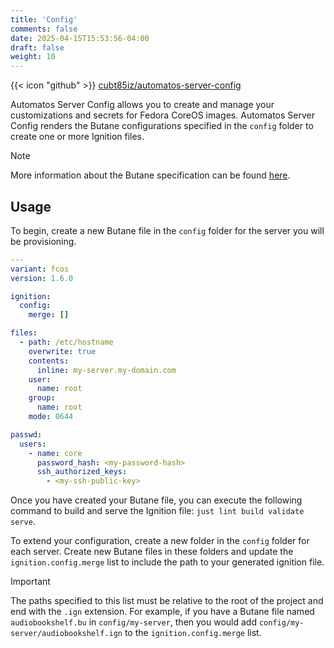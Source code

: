 ```yaml
---
title: 'Config'
comments: false
date: 2025-04-15T15:53:56-04:00
draft: false
weight: 10
---
```

{{< icon "github" >}} [cubt85iz/automatos-server-config](https://github.com/cubt85iz/automatos-server-config)

Automatos Server Config allows you to create and manage your customizations and secrets for Fedora CoreOS images. Automatos Server Config renders the Butane configurations specified in the `config` folder to create one or more Ignition files.

> [!NOTE]
> More information about the Butane specification can be found [here](https://coreos.github.io/butane/config-fcos-v1_6/).

## Usage

To begin, create a new Butane file in the `config` folder for the server you will be provisioning.

```yaml {filename="config/my-server.bu"}
---
variant: fcos
version: 1.6.0

ignition:
  config:
    merge: []

files:
  - path: /etc/hostname
    overwrite: true
    contents:
      inline: my-server.my-domain.com
    user:
      name: root
    group:
      name: root
    mode: 0644

passwd:
  users:
    - name: core
      password_hash: <my-password-hash>
      ssh_authorized_keys:
        - <my-ssh-public-key>
```

Once you have created your Butane file, you can execute the following command to build and serve the Ignition file: `just lint build validate serve`.

To extend your configuration, create a new folder in the `config` folder for each server. Create new Butane files in these folders and update the `ignition.config.merge` list to include the path to your generated ignition file.

> [!IMPORTANT]
> The paths specified to this list must be relative to the root of the project and end with the `.ign` extension. For example, if you have a Butane file named `audiobookshelf.bu` in `config/my-server`, then you would add `config/my-server/audiobookshelf.ign` to the `ignition.config.merge` list.
